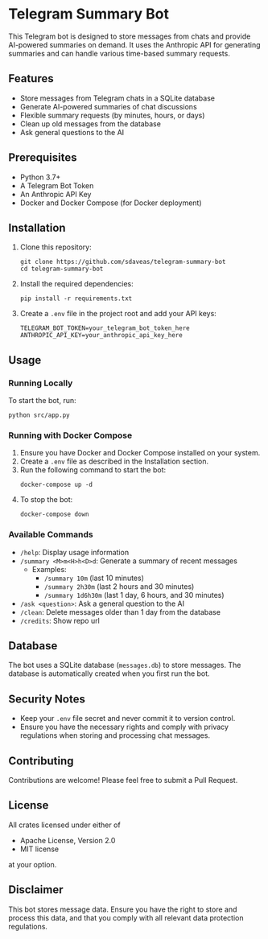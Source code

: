 # Telegram Summary Bot

This Telegram bot is designed to store messages from chats and provide AI-powered summaries on demand. It uses the Anthropic API for generating summaries and can handle various time-based summary requests.

## Features

- Store messages from Telegram chats in a SQLite database
- Generate AI-powered summaries of chat discussions
- Flexible summary requests (by minutes, hours, or days)
- Clean up old messages from the database
- Ask general questions to the AI

## Prerequisites

- Python 3.7+
- A Telegram Bot Token
- An Anthropic API Key
- Docker and Docker Compose (for Docker deployment)

## Installation

1. Clone this repository:
   ```
   git clone https://github.com/sdaveas/telegram-summary-bot
   cd telegram-summary-bot
   ```

2. Install the required dependencies:
   ```
   pip install -r requirements.txt
   ```

3. Create a `.env` file in the project root and add your API keys:
   ```
   TELEGRAM_BOT_TOKEN=your_telegram_bot_token_here
   ANTHROPIC_API_KEY=your_anthropic_api_key_here
   ```

## Usage

### Running Locally

To start the bot, run:

```
python src/app.py
```

### Running with Docker Compose

1. Ensure you have Docker and Docker Compose installed on your system.
2. Create a `.env` file as described in the Installation section.
3. Run the following command to start the bot:
   ```
   docker-compose up -d
   ```
4. To stop the bot:
   ```
   docker-compose down
   ```

### Available Commands

- `/help`: Display usage information
- `/summary <M>m<H>h<D>d`: Generate a summary of recent messages
  - Examples:
    - `/summary 10m` (last 10 minutes)
    - `/summary 2h30m` (last 2 hours and 30 minutes)
    - `/summary 1d6h30m` (last 1 day, 6 hours, and 30 minutes)
- `/ask <question>`: Ask a general question to the AI
- `/clean`: Delete messages older than 1 day from the database
- `/credits`: Show repo url

## Database

The bot uses a SQLite database (`messages.db`) to store messages. The database is automatically created when you first run the bot.

## Security Notes

- Keep your `.env` file secret and never commit it to version control.
- Ensure you have the necessary rights and comply with privacy regulations when storing and processing chat messages.

## Contributing

Contributions are welcome! Please feel free to submit a Pull Request.

## License

All crates licensed under either of
* Apache License, Version 2.0
* MIT license

at your option.

## Disclaimer

This bot stores message data. Ensure you have the right to store and process this data, and that you comply with all relevant data protection regulations.